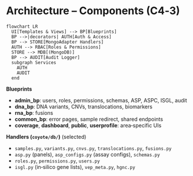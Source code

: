 # Architecture – Components (C4‑3)

```mermaid
flowchart LR
  UI[Templates & Views] --> BP[Blueprints]
  BP -->|decorators| AUTH[Auth & Access]
  BP --> STORE[MongoAdapter Handlers]
  AUTH --> RBAC[Roles & Permissions]
  STORE --> MDB[(MongoDB)]
  BP --> AUDIT[Audit Logger]
  subgraph Services
    AUTH
    AUDIT
  end
```

**Blueprints**
- **admin_bp**: users, roles, permissions, schemas, ASP, ASPC, ISGL, audit
- **dna_bp**: DNA variants, CNVs, translocations, biomarkers
- **rna_bp**: fusions
- **common_bp**: error pages, sample redirect, shared endpoints
- **coverage**, **dashboard**, **public**, **userprofile**: area‑specific UIs

**Handlers (`coyote/db/`)** (selected)
- `samples.py`, `variants.py`, `cnvs.py`, `translocations.py`, `fusions.py`
- `asp.py` (panels), `asp_configs.py` (assay configs), `schemas.py`
- `roles.py`, `permissions.py`, `users.py`
- `isgl.py` (in‑silico gene lists), `vep_meta.py`, `hgnc.py`
